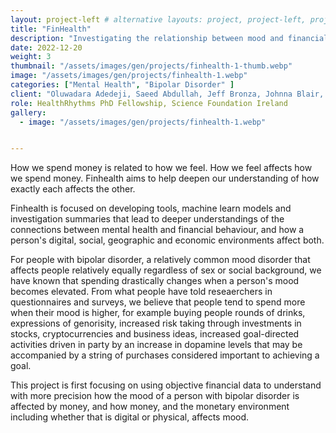 ```yaml
---
layout: project-left # alternative layouts: project, project-left, project-right, project-top
title: "FinHealth"
description: "Investigating the relationship between mood and financial behaviour using objective data."
date: 2022-12-20
weight: 3
thumbnail: "/assets/images/gen/projects/finhealth-1-thumb.webp"
image: "/assets/images/gen/projects/finhealth-1.webp"
categories: ["Mental Health", "Bipolar Disorder" ]
client: "Oluwadara Adedeji, Saeed Abdullah, Jeff Bronza, Johnna Blair, Thomas Richardson, Paul Gilbert"
role: HealthRhythms PhD Fellowship, Science Foundation Ireland 
gallery:
  - image: "/assets/images/gen/projects/finhealth-1.webp"


---
```


How we spend money is related to how we feel. How we feel affects how we spend money. 
Finhealth aims to help deepen our understanding of how exactly each affects the other. 

Finhealth is focused on developing tools, machine learn models and investigation summaries that lead to deeper understandings of the connections between mental health and financial behaviour, and how a person's digital, social, geographic and economic environments affect both. 

For people with bipolar disorder, a relatively common mood disorder that affects people relatively equally regardless of sex or social background, we have known that spending drastically changes when a person's mood becomes elevated. From what people have told reseaerchers in questionnaires and surveys, we believe that people tend to spend more when their mood is higher, for example buying people rounds of drinks, expressions of genorisity, increased risk taking through investments in stocks, cryptocurrencies and business ideas, increased goal-directed activities driven in party by an increase in dopamine levels that may be accompanied by a string of purchases considered important to achieving a goal. 

This project is first focusing on using objective financial data to understand with more precision how the mood of a person with bipolar disorder is affected by money, and how money, and the monetary environment including whether that is digital or physical, affects mood. 


